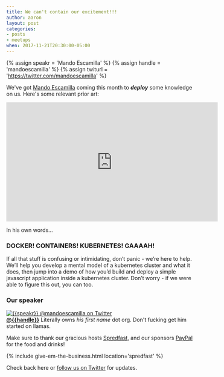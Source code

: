 ```yaml
---
title: We can't contain our excitement!!!
author: aaron
layout: post
categories:
- posts
- meetups
when: 2017-11-21T20:30:00-05:00
---
```


{% assign speakr = 'Mando Escamilla' %}
{% assign handle = 'mandoescamilla' %}
{% assign twiturl = 'https://twitter.com/mandoescamilla' %}

We've got [Mando Escamilla](http://mando.org) coming this month to ***deploy***
some knowledge on us. Here's some relevant prior art:

<iframe width="560" height="315" src="https://www.youtube.com/embed/k6zBtBqUNYE?rel=0" frameborder="0" allowfullscreen></iframe>

In his own words&hellip;

### DOCKER! CONTAINERS! KUBERNETES! GAAAAH!

If all that stuff is confusing or intimidating, don’t panic - we’re here to
help. We’ll help you develop a mental model of a kubernetes cluster and what it
does, then jump into a demo of how you’d build and deploy a simple javascript
application inside a kubernetes cluster. Don’t worry - if we were able to
figure this out, you can too.

### Our speaker

<div class="media-object speaker-bio">
  <a href="http://mando.org">
    <img alt="{{speakr}} @mandoescamilla on Twitter"
      src="https://avatars1.githubusercontent.com/u/467?s=400&v=4" />
  </a>
  <div>
  <a href="{{twiturl}}"><strong>@{{handle}}</strong></a>
  Literally owns <em>his first name</em> dot org. Don't fucking get him started on
  llamas.
  </div>
</div>

Make sure to thank our gracious hosts [Spredfast][], and our sponsors
[PayPal][] for the food and drinks!

{% include give-em-the-business.html location='spredfast' %}

Check back here or <a href="{{ site.twitter.url }}">follow us on Twitter</a>
for updates.

[PayPal]: https://jobsearch.paypal-corp.com/search?keywords=&facetcountry=&location=Austin&facetcategory=
[Spredfast]: https://www.spredfast.com/
